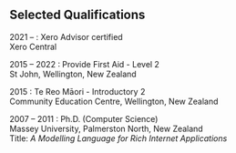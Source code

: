 ## Selected Qualifications

2021 &ndash; 
: Xero Advisor certified
  <br>
  Xero Central

2015 &ndash; 2022
: Provide First Aid - Level 2
  <br>
  St John, Wellington, New Zealand

2015
: Te Reo M&#257;ori - Introductory 2
  <br>
  Community Education Centre, Wellington, New Zealand

2007 &ndash; 2011
: Ph.D. (Computer Science)
  <br>
  Massey University, Palmerston North, New Zealand
  <br>
  Title:
  _A Modelling Language for Rich Internet Applications_
